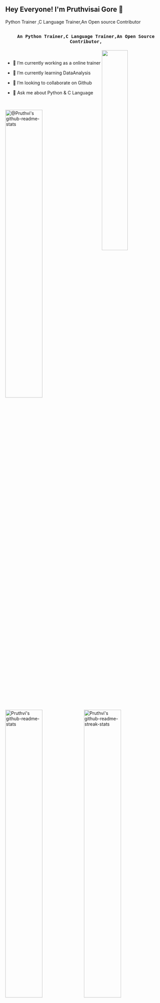 ## Hey Everyone! I'm Pruthvisai Gore  👋

Python Trainer ,C Language Trainer,An Open source Contributor

## <p align="center"><h4 align="center"><samp> An Python Trainer,C Language Trainer,An Open Source Contributor, </samp></h4></p>

<div>
<img align="right" src="![image](https://github.com/user-attachments/assets/bdb4b2d1-3df7-4039-8daa-f2c43796bc7f)
" width="40%"/>

  <br>
  
- 🔭 I’m currently working as a online trainer
- 🌱 I’m currently learning DataAnalysis
- 👯 I’m looking to collaborate on Github
- 💬 Ask me about Python & C Language

  <br>
</div>













<p align="center">

<!-- OLD github-readme-stats
<a href="https://github.com/Pruthvigore9?tab=repositories"><img src="https://github-readme-stats.vercel.app/api?username=Pruthvigore9&theme=gotham&show_icons=true&count_private=true&hide_border=true"  width="48%" alt="@Pruthvi's github-readme-stats"/></a>
-->

<a href="https://github.com/Pruthvigore9?tab=repositories#gh-dark-mode-only"><img src="https://github-readme-stats-one-bice.vercel.app/api?username=Pruthvigore9&theme=gotham&show_icons=true&count_private=true&hide_border=true&role=OWNER,ORGANIZATION_MEMBER,COLLABORATOR"  width="48%" alt="@Pruthvi's github-readme-stats"/></a>
<a href="https://github.com/?tab=repositories#gh-light-mode-only"><img src="https://github-readme-stats-one-bice.vercel.app/api?username=Pruthvigore9&theme=default&show_icons=true&count_private=true&hide_border=true&role=OWNER,ORGANIZATION_MEMBER,COLLABORATOR"  width="48%" alt="Pruthvi's github-readme-stats"/></a>
<a href="https://github.com/Pruthvigore9?tab=stars#gh-light-mode-only"><img src="https://github-readme-streak-stats.herokuapp.com?user=Pruthvigore9&theme=transparent&hide_border=true&date_format=M%20j%5B%2C%20Y%5D"  width="48%" alt="Pruthvi's github-readme-streak-stats"/></a>

</p>



<p align="center">
<a href="https://github.com/pulls?q=is%3Apr+author%3APruthvigore9+archived%3Afalse+is%3Aclosed#gh-dark-mode-only"><img src="https://github-profile-summary-cards.vercel.app/api/cards/productive-time?username=Pruthvigore9&theme=github_dark&utcOffset=4"  width="31%" alt="@Pruthvi's productive-time"/></a>
<a href="https://github.com/pulls?q=is%3Apr+author%3APruthvigore9+archived%3Afalse+is%3Aclosed#gh-light-mode-only"><img src="https://github-profile-summary-cards.vercel.app/api/cards/productive-time?username=Pruthvigore9&theme=github&utcOffset=4"  width="31%" alt="@Pruthvi's productive-time"/></a>
<a href="https://github.com/issues?q=is%3Aissue+author%3APruthvigore9+archived%3Afalse+is%3Aclosed#gh-dark-mode-only"><img src="https://github-profile-summary-cards.vercel.app/api/cards/profile-details?username=Pruthvigore9&theme=github_dark&hide_border=true"  width="64%" alt="@Pruthvi's profile-details"/></a>
<a href="https://github.com/issues?q=is%3Aissue+author%3Pruthvigore9+archived%3Afalse+is%3Aclosed#gh-light-mode-only"><img src="https://github-profile-summary-cards.vercel.app/api/cards/profile-details?username=Pruthvigore9&theme=github&hide_border=true"  width="64%" alt="@Pruthv's profile-details"/></a>
</p>


<a href="https://rextester.com/l/python3_online_compiler"><img src="./assets/colored.png"  width="100%" alt="python3_online_compiler"/></a>






<!--
**Pruthvigore9/Pruthvigore9** is a ✨ _special_ ✨ repository because its `README.md` (this file) appears on your GitHub profile.

Here are some ideas to get you started:

- 🔭 I’m currently working on ...Pythonlife
- 🌱 I’m currently learning ...Data Analysis
- 👯 I’m looking to collaborate on ...
- 🤔 I’m looking for help with ...
- 💬 Ask me about ...
- 📫 How to reach me: ...
- 😄 Pronouns: ...
- ⚡ Fun fact: ...
-->
